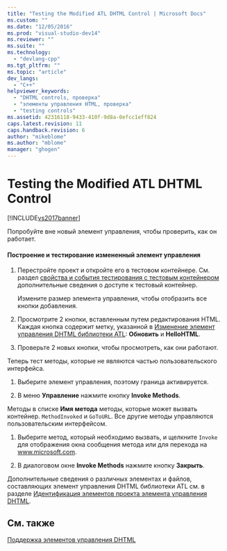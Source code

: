 ```yaml
---
title: "Testing the Modified ATL DHTML Control | Microsoft Docs"
ms.custom: ""
ms.date: "12/05/2016"
ms.prod: "visual-studio-dev14"
ms.reviewer: ""
ms.suite: ""
ms.technology: 
  - "devlang-cpp"
ms.tgt_pltfrm: ""
ms.topic: "article"
dev_langs: 
  - "C++"
helpviewer_keywords: 
  - "DHTML controls, проверка"
  - "элементы управления HTML, проверка"
  - "testing controls"
ms.assetid: 42316118-9433-410f-9d8a-0efcc1eff824
caps.latest.revision: 11
caps.handback.revision: 6
author: "mikeblome"
ms.author: "mblome"
manager: "ghogen"
---
```

# Testing the Modified ATL DHTML Control
[!INCLUDE[vs2017banner](../assembler/inline/includes/vs2017banner.md)]

Попробуйте вне новый элемент управления, чтобы проверить, как он работает.  
  
#### Построение и тестирование измененный элемент управления  
  
1.  Перестройте проект и откройте его в тестовом контейнере.  См. раздел [свойства и события тестирования с тестовым контейнером](../mfc/testing-properties-and-events-with-test-container.md) дополнительные сведения о доступе к тестовый контейнер.  
  
     Измените размер элемента управления, чтобы отобразить все кнопки добавления.  
  
2.  Просмотрите 2 кнопки, вставленным путем редактирования HTML.  Каждая кнопка содержит метку, указанной в [Изменение элемент управления DHTML библиотеки ATL](../atl/modifying-the-atl-dhtml-control.md): **Обновить** и **HelloHTML**.  
  
3.  Проверьте 2 новых кнопки, чтобы просмотреть, как они работают.  
  
 Теперь тест методы, которые не являются частью пользовательского интерфейса.  
  
1.  Выберите элемент управления, поэтому граница активируется.  
  
2.  В меню **Управление** нажмите кнопку **Invoke Methods**.  
  
 Методы в списке **Имя метода** методы, которые может вызвать контейнер. `MethodInvoked`  и  `GoToURL`.  Все другие методы управляются пользовательским интерфейсом.  
  
1.  Выберите метод, который необходимо вызвать, и щелкните `Invoke` для отображения окна сообщения метода или для перехода на www.microsoft.com.  
  
2.  В диалоговом окне **Invoke Methods** нажмите кнопку **Закрыть**.  
  
 Дополнительные сведения о различных элементах и файлов, составляющих элемент управления DHTML библиотеки ATL см. в разделе [Идентификация элементов проекта элемента управления DHTML](../atl/identifying-the-elements-of-the-dhtml-control-project.md).  
  
## См. также  
 [Поддержка элементов управления DHTML](../atl/atl-support-for-dhtml-controls.md)